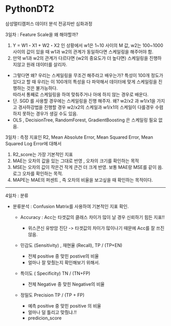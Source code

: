 # PythonDT2
삼성멀티캠퍼스 데이터 분석 전공자반 심화과정

<p>
  
  3일차 : Feature Scale을 왜 해야할까? <br>
  
  1. Y = W1・X1 + W2・X2 인 상황에서 w1은 1~10 사이의  M 값, w2는 100~1000 사이의 값이 있을 때 w1과 w2의 관계가 동일하다면 스케일링을 해주어야 함.
  2. 만약 w1과 w2의 관계가 다르다면 (w2의 중요도가 더 높다면) 스케일링을 진행하지않고 원래 데이터를 살리자.
  
  - 그렇다면 왜? 우리는 스케일링을 무조건 해주라고 배우는가? 특성이 100개 정도가 있다고 할 때 우리는 이 100개의 특성을 다 파악해서 데이터에 맞게 스케일링을 진행하는 것은 불가능하다. <br>
  따라서 통째로 스케일링을 하여 맞춰주거나 아에 하지 않는 경우로 배운다.
  - 단. SGD 를 사용할 경우에는 스케일링을 진행 해주자. 왜? w2/x2 과 w1/x1을 가지고 경사하강법을 진행할 경우 w2/x2의 스케일과  w1/x1의 스케일이 다를경우 수렴하지 못하는 경우가 생길 수도 있음.
  - OLS , DecisionTree, RandomForest, GradientBoosting 은 스케일링 필요 없음.  

</p>

<p>
  
  3일차 : 측정 지표인 R2, Mean Absolute Error, Mean Squared Error, Mean Squared Log Error에 대해서 <br>
  
  1. R2_score는 가장 기본적인 지표
  2. MAE는 오차의 값을 있는 그대로 반영 , 오차의 크기를 확인하는 목적
  3. MSE는 오차의 값이 작은건 작게 큰건 더 크게 반영. 보통 MAE랑 MSE를 같이 씀. 로그 오차를 확인하는 목적.
  4. MAPE는 MAE의 퍼센트 , 즉 오차의 비율을 보고싶을 때 확인하는 목적이다.

</p>

---

<p>
  4일차 : 분류
  
  - 분류분석 : Confusion Matrix를 사용하여 기본적인 지표 확인.
    - Accuracy : Acc는 타겟값의 클래스 차이가 많이 날 경우 신뢰하기 힘든 지표!! 
      - 위스콘신 유방암 진단 -> 타겟값의 차이가 많이나기 때문에 Acc를 잘 쓰진않음.
    
    - 민감도 (Sensitivity) , 재현율 (Recall), TP / (TP+EN)
      - 전체 positive 중 맞힌 postive의 비율
      - 얼마나 잘 맞췄는지 확인해보기 위해서.
  
    - 특이도 ( Specificity) TN / (TN+FP) 
      - 전체 Negative 중 맞힌 Negative의 비율
  
    - 정밀도 Precision TP / (TP + FP)
      - 예측 positive 중 맞힌 positive 의 비율
      - 얼마나 덜 틀리고 맞췄냐.!!
      - predicion_score
      
</p>
  
  
  
  
  
